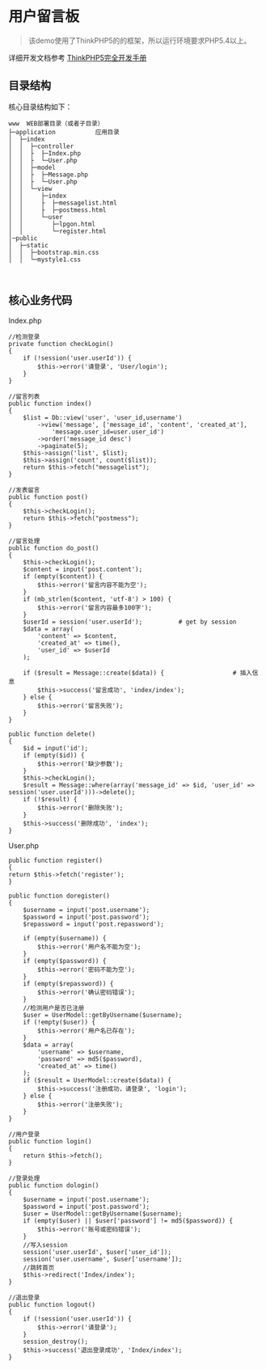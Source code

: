 用户留言板
===============


> 该demo使用了ThinkPHP5的的框架，所以运行环境要求PHP5.4以上。

详细开发文档参考 [ThinkPHP5完全开发手册](http://www.kancloud.cn/manual/thinkphp5)

## 目录结构

核心目录结构如下：

~~~
www  WEB部署目录（或者子目录）
├─application           应用目录
│  ├─index       
│  │  ├─controller
│  │  ├  ├─Index.php
│  │  ├  └─User.php
│  │  ├─model
│  │  ├  ├─Message.php
│  │  ├  └─User.php
│  │  └─view
│  │     ├─index
│  │     ├  ├─messagelist.html
│  │     ├  ├─postmess.html
│  │     └─user
│  │        ├─lpgon.html
│  │        └─register.html
│─public        
│  ├─static
│  │  ├─bootstrap.min.css
│  │  └─mystyle1.css



~~~
## 核心业务代码
Index.php

    //检测登录
    private function checkLogin()
    {
        if (!session('user.userId')) {
            $this->error('请登录', 'User/login');
        }
    }

    //留言列表
    public function index()
    {
        $list = Db::view('user', 'user_id,username')
            ->view('message', ['message_id', 'content', 'created_at'],
                'message.user_id=user.user_id')
            ->order('message_id desc')
            ->paginate(5);
        $this->assign('list', $list);
        $this->assign('count', count($list));
        return $this->fetch("messagelist");
    }

    //发表留言
    public function post()
    {
        $this->checkLogin();
        return $this->fetch("postmess");
    }

    //留言处理
    public function do_post()
    {
        $this->checkLogin();
        $content = input('post.content');
        if (empty($content)) {
            $this->error('留言内容不能为空');
        }
        if (mb_strlen($content, 'utf-8') > 100) {
            $this->error('留言内容最多100字');
        }
        $userId = session('user.userId');          # get by session
        $data = array(
            'content' => $content,
            'created_at' => time(),
            'user_id' => $userId
        );

        if ($result = Message::create($data)) {                   # 插入信息
            $this->success('留言成功', 'index/index');
        } else {
            $this->error('留言失败');
        }
    }

    public function delete()
    {
        $id = input('id');
        if (empty($id)) {
            $this->error('缺少参数');
        }
        $this->checkLogin();
        $result = Message::where(array('message_id' => $id, 'user_id' => session('user.userId')))->delete();
        if (!$result) {
            $this->error('删除失败');
        }
        $this->success('删除成功', 'index');
    }

User.php


    public function register()
    {
    return $this->fetch('register');
    }

    public function doregister()
    {
        $username = input('post.username');
        $password = input('post.password');
        $repassword = input('post.repassword');

        if (empty($username)) {
            $this->error('用户名不能为空');
        }
        if (empty($password)) {
            $this->error('密码不能为空');
        }
        if (empty($repassword)) {
            $this->error('确认密码错误');
        }
        //检测用户是否已注册
        $user = UserModel::getByUsername($username);
        if (!empty($user)) {
            $this->error('用户名已存在');
        }
        $data = array(
            'username' => $username,
            'password' => md5($password),
            'created_at' => time()
        );
        if ($result = UserModel::create($data)) {
            $this->success('注册成功，请登录', 'login');
        } else {
            $this->error('注册失败');
        }
    }

    //用户登录
    public function login()
    {
        return $this->fetch();
    }

    //登录处理
    public function dologin()
    {
        $username = input('post.username');
        $password = input('post.password');
        $user = UserModel::getByUsername($username);
        if (empty($user) || $user['password'] != md5($password)) {
            $this->error('账号或密码错误');
        }
        //写入session
        session('user.userId', $user['user_id']);
        session('user.username', $user['username']);
        //跳转首页
        $this->redirect('Index/index');
    }

    //退出登录
    public function logout()
    {
        if (!session('user.userId')) {
            $this->error('请登录');
        }
        session_destroy();
        $this->success('退出登录成功', 'Index/index');
    }
